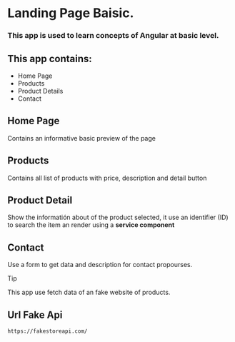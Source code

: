 # Landing Page Baisic.
### This app is used to learn concepts of Angular at basic level.

## This app contains:
- Home Page
- Products
- Product Details
- Contact

## Home Page
Contains an informative basic preview of the page

## Products
Contains all list of products with price, description and detail button

## Product Detail
Show the informatión about of the product selected, it use an identifier (ID) to search the item an render using a **service component**

## Contact
Use a form to get data and description for contact propourses.

> [!TIP]
> This app use fetch data of an fake website of products.

## Url Fake Api
```
https://fakestoreapi.com/
```
